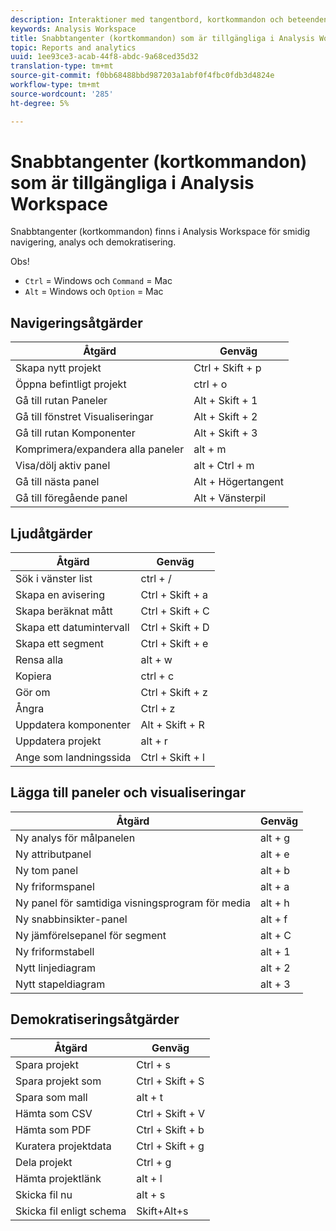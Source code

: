 ```yaml
---
description: Interaktioner med tangentbord, kortkommandon och beteenden för peka och klicka som är tillgängliga i Analysis Workspace.
keywords: Analysis Workspace
title: Snabbtangenter (kortkommandon) som är tillgängliga i Analysis Workspace
topic: Reports and analytics
uuid: 1ee93ce3-acab-44f8-abdc-9a68ced35d32
translation-type: tm+mt
source-git-commit: f0bb68488bbd987203a1abf0f4fbc0fdb3d4824e
workflow-type: tm+mt
source-wordcount: '285'
ht-degree: 5%

---
```



# Snabbtangenter (kortkommandon) som är tillgängliga i Analysis Workspace

Snabbtangenter (kortkommandon) finns i Analysis Workspace för smidig navigering, analys och demokratisering.

Obs!
* `Ctrl` = Windows och `Command` = Mac
* `Alt` = Windows och `Option` = Mac

## Navigeringsåtgärder

| Åtgärd | Genväg |
| --- | --- |
| Skapa nytt projekt | Ctrl + Skift + p |
| Öppna befintligt projekt | ctrl + o |
| Gå till rutan Paneler | Alt + Skift + 1 |
| Gå till fönstret Visualiseringar | Alt + Skift + 2 |
| Gå till rutan Komponenter | Alt + Skift + 3 |
| Komprimera/expandera alla paneler | alt + m |
| Visa/dölj aktiv panel | alt + Ctrl + m |
| Gå till nästa panel | Alt + Högertangent |
| Gå till föregående panel | Alt + Vänsterpil |

## Ljudåtgärder

| Åtgärd | Genväg |
| --- | --- |
| Sök i vänster list | ctrl + / |
| Skapa en avisering | Ctrl + Skift + a |
| Skapa beräknat mått | Ctrl + Skift + C |
| Skapa ett datumintervall | Ctrl + Skift + D |
| Skapa ett segment | Ctrl + Skift + e |
| Rensa alla | alt + w |
| Kopiera | ctrl + c |
| Gör om | Ctrl + Skift + z |
| Ångra | Ctrl + z |
| Uppdatera komponenter | Alt + Skift + R |
| Uppdatera projekt | alt + r |
| Ange som landningssida | Ctrl + Skift + l |

## Lägga till paneler och visualiseringar

| Åtgärd | Genväg |
| ---|---|
| Ny analys för målpanelen | alt + g |
| Ny attributpanel | alt + e |
| Ny tom panel | alt + b |
| Ny friformspanel | alt + a |
| Ny panel för samtidiga visningsprogram för media | alt + h |
| Ny snabbinsikter-panel | alt + f |
| Ny jämförelsepanel för segment | alt + C |
| Ny friformstabell | alt + 1 |
| Nytt linjediagram | alt + 2 |
| Nytt stapeldiagram | alt + 3 |

## Demokratiseringsåtgärder

| Åtgärd | Genväg |
| --- | --- |
| Spara projekt | Ctrl + s |
| Spara projekt som | Ctrl + Skift + S |
| Spara som mall | alt + t |
| Hämta som CSV | Ctrl + Skift + V |
| Hämta som PDF | Ctrl + Skift + b |
| Kuratera projektdata | Ctrl + Skift + g |
| Dela projekt | Ctrl + g |
| Hämta projektlänk | alt + l |
| Skicka fil nu | alt + s |
| Skicka fil enligt schema | Skift+Alt+s |
